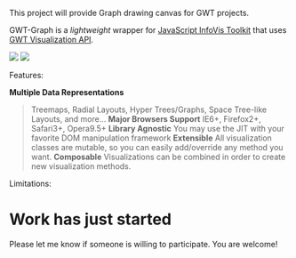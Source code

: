 This project will provide Graph drawing canvas for GWT projects.

GWT-Graph is a _lightweight_ wrapper for [JavaScript InfoVis Toolkit](http://thejit.org/) that uses [GWT Visualization API](http://code.google.com/docreader/#p=gwt-google-apis&s=gwt-google-apis&t=VisualizationNewWrapper).

[![](http://thejit.org/static/img/demos/hypertree.png)](http://thejit.org/Jit/Examples/Hypertree/example1.html)
[![](http://thejit.org/static/img/demos/spacetree.png)](http://thejit.org/Jit/Examples/Spacetree/example2.html)

Features:

**Multiple Data Representations**
> Treemaps, Radial Layouts, Hyper Trees/Graphs, Space Tree-like Layouts, and more...
**Major Browsers Support**
> IE6+, Firefox2+, Safari3+, Opera9.5+
**Library Agnostic**
> You may use the JIT with your favorite DOM manipulation framework
**Extensible**
> All visualization classes are mutable, so you can easily add/override any method you want.
**Composable**
> Visualizations can be combined in order to create new visualization methods.

Limitations:

# Work has just started #
Please let me know if someone is willing to participate. You are welcome!